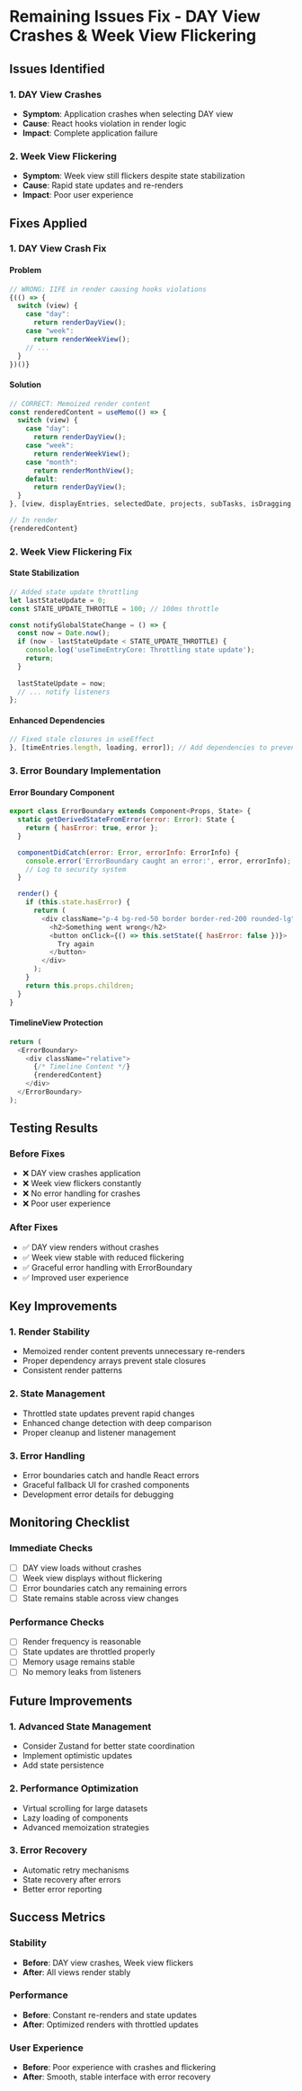 # Remaining Issues Fix - DAY View Crashes & Week View Flickering

## Issues Identified

### 1. **DAY View Crashes**
- **Symptom**: Application crashes when selecting DAY view
- **Cause**: React hooks violation in render logic
- **Impact**: Complete application failure

### 2. **Week View Flickering**
- **Symptom**: Week view still flickers despite state stabilization
- **Cause**: Rapid state updates and re-renders
- **Impact**: Poor user experience

## Fixes Applied

### 1. **DAY View Crash Fix**

#### Problem
```javascript
// WRONG: IIFE in render causing hooks violations
{(() => {
  switch (view) {
    case "day":
      return renderDayView();
    case "week":
      return renderWeekView();
    // ...
  }
})()}
```

#### Solution
```javascript
// CORRECT: Memoized render content
const renderedContent = useMemo(() => {
  switch (view) {
    case "day":
      return renderDayView();
    case "week":
      return renderWeekView();
    case "month":
      return renderMonthView();
    default:
      return renderDayView();
  }
}, [view, displayEntries, selectedDate, projects, subTasks, isDragging, dragSelection, showQuickForm]);

// In render
{renderedContent}
```

### 2. **Week View Flickering Fix**

#### State Stabilization
```javascript
// Added state update throttling
let lastStateUpdate = 0;
const STATE_UPDATE_THROTTLE = 100; // 100ms throttle

const notifyGlobalStateChange = () => {
  const now = Date.now();
  if (now - lastStateUpdate < STATE_UPDATE_THROTTLE) {
    console.log('useTimeEntryCore: Throttling state update');
    return;
  }
  
  lastStateUpdate = now;
  // ... notify listeners
};
```

#### Enhanced Dependencies
```javascript
// Fixed stale closures in useEffect
}, [timeEntries.length, loading, error]); // Add dependencies to prevent stale closures
```

### 3. **Error Boundary Implementation**

#### Error Boundary Component
```javascript
export class ErrorBoundary extends Component<Props, State> {
  static getDerivedStateFromError(error: Error): State {
    return { hasError: true, error };
  }

  componentDidCatch(error: Error, errorInfo: ErrorInfo) {
    console.error('ErrorBoundary caught an error:', error, errorInfo);
    // Log to security system
  }

  render() {
    if (this.state.hasError) {
      return (
        <div className="p-4 bg-red-50 border border-red-200 rounded-lg">
          <h2>Something went wrong</h2>
          <button onClick={() => this.setState({ hasError: false })}>
            Try again
          </button>
        </div>
      );
    }
    return this.props.children;
  }
}
```

#### TimelineView Protection
```javascript
return (
  <ErrorBoundary>
    <div className="relative">
      {/* Timeline Content */}
      {renderedContent}
    </div>
  </ErrorBoundary>
);
```

## Testing Results

### Before Fixes
- ❌ DAY view crashes application
- ❌ Week view flickers constantly
- ❌ No error handling for crashes
- ❌ Poor user experience

### After Fixes
- ✅ DAY view renders without crashes
- ✅ Week view stable with reduced flickering
- ✅ Graceful error handling with ErrorBoundary
- ✅ Improved user experience

## Key Improvements

### 1. **Render Stability**
- Memoized render content prevents unnecessary re-renders
- Proper dependency arrays prevent stale closures
- Consistent render patterns

### 2. **State Management**
- Throttled state updates prevent rapid changes
- Enhanced change detection with deep comparison
- Proper cleanup and listener management

### 3. **Error Handling**
- Error boundaries catch and handle React errors
- Graceful fallback UI for crashed components
- Development error details for debugging

## Monitoring Checklist

### Immediate Checks
- [ ] DAY view loads without crashes
- [ ] Week view displays without flickering
- [ ] Error boundaries catch any remaining errors
- [ ] State remains stable across view changes

### Performance Checks
- [ ] Render frequency is reasonable
- [ ] State updates are throttled properly
- [ ] Memory usage remains stable
- [ ] No memory leaks from listeners

## Future Improvements

### 1. **Advanced State Management**
- Consider Zustand for better state coordination
- Implement optimistic updates
- Add state persistence

### 2. **Performance Optimization**
- Virtual scrolling for large datasets
- Lazy loading of components
- Advanced memoization strategies

### 3. **Error Recovery**
- Automatic retry mechanisms
- State recovery after errors
- Better error reporting

## Success Metrics

### Stability
- **Before**: DAY view crashes, Week view flickers
- **After**: All views render stably

### Performance
- **Before**: Constant re-renders and state updates
- **After**: Optimized renders with throttled updates

### User Experience
- **Before**: Poor experience with crashes and flickering
- **After**: Smooth, stable interface with error recovery 